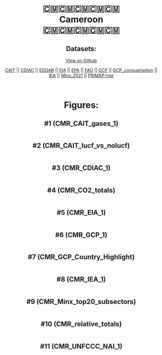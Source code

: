 
<center>
<h1 align="center">
🇨🇲🇨🇲🇨🇲🇨🇲🇨🇲
<br>
Cameroon
<br>
🇨🇲🇨🇲🇨🇲🇨🇲🇨🇲
</h1>
<h2>Datasets:</h2>
<p><a href="https://github.com/dquintani/GreenhouseData/tree/master/country_data/CMR_Cameroon/data">View on Github</a>
<br></p><p><a href="data/CMR_CAIT.csv">CAIT</a> || <a href="data/CMR_CDIAC.csv">CDIAC</a> || <a href="data/CMR_EDGAR.csv">EDGAR</a> || <a href="data/CMR_EIA.csv">EIA</a> || <a href="data/CMR_EPA.csv">EPA</a> || <a href="data/CMR_FAO.csv">FAO</a> || <a href="data/CMR_GCP.csv">GCP</a> || <a href="data/CMR_GCP_consupmption.csv">GCP_consupmption</a> || <a href="data/CMR_IEA.csv">IEA</a> || <a href="data/CMR_Minx_2021.csv">Minx_2021</a> || <a href="data/CMR_PRIMAP-hist.csv">PRIMAP-hist</a></p><p><br></p>
<h1>Figures:</h1><h2>#1 (CMR_CAIT_gases_1)</h2>
<p><img alt="" src="figures/CMR_CAIT_gases_1.png" /></p><h2>#2 (CMR_CAIT_lucf_vs_nolucf)</h2>
<p><img alt="" src="figures/CMR_CAIT_lucf_vs_nolucf.png" /></p><h2>#3 (CMR_CDIAC_1)</h2>
<p><img alt="" src="figures/CMR_CDIAC_1.png" /></p><h2>#4 (CMR_CO2_totals)</h2>
<p><img alt="" src="figures/CMR_CO2_totals.png" /></p><h2>#5 (CMR_EIA_1)</h2>
<p><img alt="" src="figures/CMR_EIA_1.png" /></p><h2>#6 (CMR_GCP_1)</h2>
<p><img alt="" src="figures/CMR_GCP_1.png" /></p><h2>#7 (CMR_GCP_Country_Highlight)</h2>
<p><img alt="" src="figures/CMR_GCP_Country_Highlight.png" /></p><h2>#8 (CMR_IEA_1)</h2>
<p><img alt="" src="figures/CMR_IEA_1.png" /></p><h2>#9 (CMR_Minx_top20_subsectors)</h2>
<p><img alt="" src="figures/CMR_Minx_top20_subsectors.png" /></p><h2>#10 (CMR_relative_totals)</h2>
<p><img alt="" src="figures/CMR_relative_totals.png" /></p><h2>#11 (CMR_UNFCCC_NAI_1)</h2>
<p><img alt="" src="figures/CMR_UNFCCC_NAI_1.png" /></p>